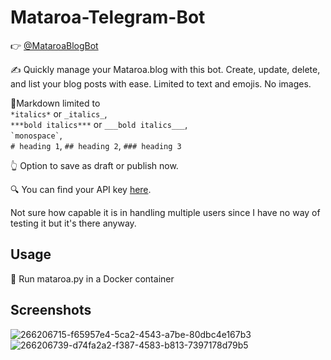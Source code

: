 # Mataroa-Telegram-Bot

👉 [@MataroaBlogBot](https://t.me/MataroaBlogBot)

✍️ Quickly manage your Mataroa.blog with this bot. Create, update, delete, and list your blog posts with ease. Limited to text and emojis. No images.

📝Markdown limited to  
`*italics*` or `_italics_`,  
`***bold italics***` or `___bold italics___`,  
`` `monospace` ``,  
`# heading 1`, `## heading 2`, `### heading 3`

👆 Option to save as draft or publish now.

🔍 You can find your API key [here](https://mataroa.blog/api/docs/).

Not sure how capable it is in handling multiple users since I have no way of testing it but it's there anyway.

## Usage
🏃 Run mataroa.py in a Docker container

## Screenshots
![266206715-f65957e4-5ca2-4543-a7be-80dbc4e167b3](https://github.com/Unknowing9428/Mataroa-Telegram-Bot/assets/144300469/a385b12e-931e-4d58-ac50-68f47fca90a8)
![266206739-d74fa2a2-f387-4583-b813-7397178d79b5](https://github.com/Unknowing9428/Mataroa-Telegram-Bot/assets/144300469/844f1f50-2bf1-4e4c-978e-e6eccc2e83f4)
